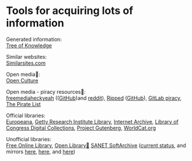 
# Tools for acquiring lots of information

Generated information:  
[Tree of Knowledge](https://tree-of-knowledge.org/)

Similar websites:  
[Similarsites.com](https://www.similarsites.com/)

Open media💩:  
[Open Culture](https://www.openculture.com/)

Open media - piracy resources💩:  
[freemediaheckyeah](https://fmhy.net/) (([GitHub](https://github.com/fmhy/FMHY))and [reddit](https://old.reddit.com/r/FREEMEDIAHECKYEAH/wiki/index)),
[Ripped](https://ripped.guide/) ([GitHub](https://github.com/rippedpiracy/docs)),
[GitLab piracy](https://gitlab.com/piracy/piracy),
[The Pirate List](https://thepiratelist.com/)

Official libraries:  
[Europeana](https://www.europeana.eu/),
[Getty Research Institute Library](https://www.getty.edu/research/library/),
[Internet Archive](https://archive.org/),
[Library of Congress Digital Collections](https://www.loc.gov/collections/),
[Project Gutenberg](https://www.gutenberg.org/),
[WorldCat.org](https://www.worldcat.org/)

Unofficial libraries:  
[Free Online Library](https://www.thefreelibrary.com/),
[Open Library🔌](https://openlibrary.org/)
[SANET SoftArchive](https://softarchive.is/) ([current status](https://sastatus.com/), and mirrors [here](https://sanet.lc/), [here](https://softarchive.is/), and [here](https://sanet.st/))
